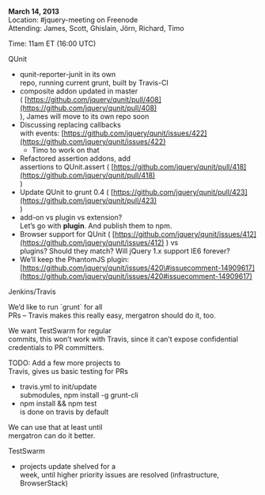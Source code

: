 **March 14, 2013**  
 Location: \#jquery-meeting on Freenode  
 Attending: James, Scott, Ghislain, Jörn, Richard, Timo

Time: 11am ET (16:00 UTC)

QUnit

-   qunit-reporter-junit in its own  
     repo, running current grunt, built by Travis-CI
-   composite addon updated in master  
     (
    [https://github.com/jquery/qunit/pull/408](https://github.com/jquery/qunit/pull/408)  
     ), James will move to its own repo soon
-   Discussing replacing callbacks  
     with events:
    [https://github.com/jquery/qunit/issues/422](https://github.com/jquery/qunit/issues/422)  
     - Timo to work on that
-   Refactored assertion addons, add  
     assertions to QUnit.assert (
    [https://github.com/jquery/qunit/pull/418](https://github.com/jquery/qunit/pull/418)  
     )
-   Update QUnit to grunt 0.4 (
    [https://github.com/jquery/qunit/pull/423](https://github.com/jquery/qunit/pull/423)  
     )
-   add-on vs plugin vs extension?  
     Let’s go with **plugin**. And publish them to npm.
-   Browser support for QUnit (
    [https://github.com/jquery/qunit/issues/412](https://github.com/jquery/qunit/issues/412)
    ) vs  
     plugins? Should they match? Will jQuery 1.x support IE6 forever?
-   We’ll keep the PhantomJS plugin:
    [https://github.com/jquery/qunit/issues/420\#issuecomment-14909617](https://github.com/jquery/qunit/issues/420#issuecomment-14909617)

Jenkins/Travis

We’d like to run \`grunt\` for all  
 PRs – Travis makes this really easy, mergatron should do it, too.

We want TestSwarm for regular  
 commits, this won’t work with Travis, since it can’t expose
confidential  
 credentials to PR committers.

TODO: Add a few more projects to  
 Travis, gives us basic testing for PRs

-   travis.yml to init/update  
     submodules, npm install -g grunt-cli
-   npm install && npm test  
     is done on travis by default

We can use that at least until  
 mergatron can do it better.

TestSwarm

-   projects update shelved for a  
     week, until higher priority issues are resolved (infrastructure,  
     BrowserStack)

 

 
